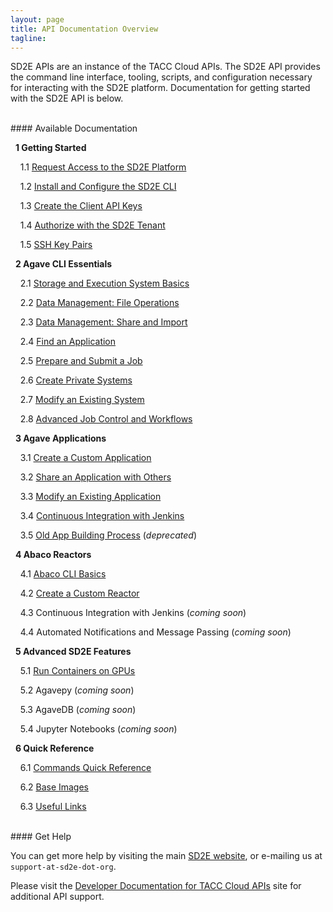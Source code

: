```yaml
---
layout: page
title: API Documentation Overview
tagline:
---
```


SD2E APIs are an instance of the TACC Cloud APIs. The SD2E API provides the command
line interface, tooling, scripts, and configuration necessary for interacting with
the SD2E platform. Documentation for getting started with the SD2E API is below.

<br>
#### Available Documentation

&nbsp;&nbsp;**1 Getting Started**

&nbsp;&nbsp;&nbsp;&nbsp;1.1 [Request Access to the SD2E Platform](docs/01.request_access.md)

&nbsp;&nbsp;&nbsp;&nbsp;1.2 [Install and Configure the SD2E CLI](docs/01.install_cli.md)

&nbsp;&nbsp;&nbsp;&nbsp;1.3 [Create the Client API Keys](docs/01.create_client.md)

&nbsp;&nbsp;&nbsp;&nbsp;1.4 [Authorize with the SD2E Tenant](docs/01.authorization.md)

&nbsp;&nbsp;&nbsp;&nbsp;1.5 [SSH Key Pairs](docs/01.ssh_keys.md)


&nbsp;&nbsp;**2 Agave CLI Essentials**

&nbsp;&nbsp;&nbsp;&nbsp;2.1 [Storage and Execution System Basics](docs/02.systems_basics.md)

&nbsp;&nbsp;&nbsp;&nbsp;2.2 [Data Management: File Operations](docs/02.data_management.md)

&nbsp;&nbsp;&nbsp;&nbsp;2.3 [Data Management: Share and Import](docs/02.share_import.md)

&nbsp;&nbsp;&nbsp;&nbsp;2.4 [Find an Application](docs/02.find_application.md)

&nbsp;&nbsp;&nbsp;&nbsp;2.5 [Prepare and Submit a Job](docs/02.submit_job.md)

&nbsp;&nbsp;&nbsp;&nbsp;2.6 [Create Private Systems](docs/02.create_systems.md)

&nbsp;&nbsp;&nbsp;&nbsp;2.7 [Modify an Existing System](docs/02.modify_systems.md)

&nbsp;&nbsp;&nbsp;&nbsp;2.8 [Advanced Job Control and Workflows](docs/02.advanced_job.md)


&nbsp;&nbsp;**3 Agave Applications**

&nbsp;&nbsp;&nbsp;&nbsp;3.1 [Create a Custom Application](docs/03.create_app.md)

&nbsp;&nbsp;&nbsp;&nbsp;3.2 [Share an Application with Others](docs/03.share_app.md)

&nbsp;&nbsp;&nbsp;&nbsp;3.3 [Modify an Existing Application](docs/03.modify_app.md)

&nbsp;&nbsp;&nbsp;&nbsp;3.4 [Continuous Integration with Jenkins](docs/03.apps_ci_jenkins.md)

&nbsp;&nbsp;&nbsp;&nbsp;3.5 [Old App Building Process](docs/old/03.old_create_app.md) (*deprecated*)


&nbsp;&nbsp;**4 Abaco Reactors**

&nbsp;&nbsp;&nbsp;&nbsp;4.1 [Abaco CLI Basics](docs/04.abaco_cli.md)

&nbsp;&nbsp;&nbsp;&nbsp;4.2 [Create a Custom Reactor](docs/04.abaco_custom_reactor.html)

&nbsp;&nbsp;&nbsp;&nbsp;4.3 Continuous Integration with Jenkins (*coming soon*)

&nbsp;&nbsp;&nbsp;&nbsp;4.4 Automated Notifications and Message Passing (*coming soon*)


&nbsp;&nbsp;**5 Advanced SD2E Features**

&nbsp;&nbsp;&nbsp;&nbsp;5.1 [Run Containers on GPUs](docs/05.container_gpu.md)

&nbsp;&nbsp;&nbsp;&nbsp;5.2 Agavepy (*coming soon*)

&nbsp;&nbsp;&nbsp;&nbsp;5.3 AgaveDB (*coming soon*)

&nbsp;&nbsp;&nbsp;&nbsp;5.4 Jupyter Notebooks (*coming soon*)



&nbsp;&nbsp;**6 Quick Reference**

&nbsp;&nbsp;&nbsp;&nbsp;6.1 [Commands Quick Reference](docs/06.commands_reference.md)

&nbsp;&nbsp;&nbsp;&nbsp;6.2 [Base Images](docs/06.base_images.md)

&nbsp;&nbsp;&nbsp;&nbsp;6.3 [Useful Links](docs/06.links.md)



<br>
#### Get Help

You can get more help by visiting the main [SD2E website](http://sd2e.org), or
e-mailing us at `support-at-sd2e-dot-org`.

Please visit the [Developer Documentation for TACC Cloud APIs](http://developer.tacc.cloud/)
site for additional API support.

